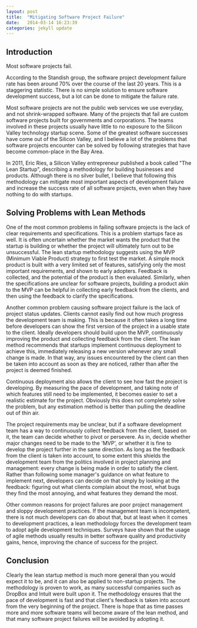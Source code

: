 ```yaml
---
layout: post
title:  "Mitigating Software Project Failure"
date:   2014-03-14 16:23:39
categories: jekyll update
---
```

## Introduction

Most software projects fail. 

According to the Standish group, the software project development failure rate has been around 70% over the course of the last 20 years. This is a staggering statistic. There is no simple solution to ensure software development success, but a lot can be done to mitigate the failure rate.

Most software projects are not the public web services we use everyday, and not shrink-wrapped software. Many of the projects that fail are custom software projects built for governments and corporations. The teams involved in these projects usually have little to no exposure to the Silicon Valley technology startup scene. Some of the greatest software successes have come out of the Silicon Valley, and I believe a lot of the problems that software projects encounter can be solved by following strategies that have become common-place in the Bay Area.

In 2011, Eric Ries, a Silicon Valley entrepreneur published a book called "The Lean Startup", describing a methodology for building businesses and products. Although there is no silver bullet, I believe that following this methodology can mitigate most important aspects of development failure and increase the success rate of all software projects, even when they have nothing to do with startups.

## Solving Problems with Lean Methods

One of the most common problems in failing software projects is the lack of clear requirements and specifications. This is a problem startups face as well. It is often uncertain whether the market wants the product that the startup is building or whether the project will ultimately turn out to be unsuccessful. The lean startup methodology suggests using the MVP (Minimum Viable Product) strategy to first test the market. A simple mock product is built with a very limited set of features, satisfying only the most important requirements, and shown to early adopters. Feedback is collected, and the potential of the product is then evaluated. Similarly, when the specifications are unclear for software projects, building a product akin to the MVP can be helpful in collecting early feedback from the clients, and then using the feedback to clarify the specifications.

Another common problem causing software project failure is the lack of project status updates. Clients cannot easily find out how much progress the development team is making. This is because it often takes a long time before developers can show the first version of the project in a usable state to the client. Ideally developers should build upon the MVP, continuously improving the product and collecting feedback from the client. The lean method recommends that startups implement continuous deployment to achieve this, immediately releasing a new version whenever any small change is made. In that way, any issues encountered by the client can then be taken into account as soon as they are noticed, rather than after the project is deemed finished.

Continuous deployment also allows the client to see how fast the project is developing. By measuring the pace of development, and taking note of which features still need to be implemented, it becomes easier to set a realistic estimate for the project. Obviously this does not completely solve the problem, but any estimation method is better than pulling the deadline out of thin air.

The project requirements may be unclear, but if a software development team has a way to continuously collect feedback from the client, based on it, the team can decide whether to pivot or persevere. As in, decide whether major changes need to be made to the 'MVP', or whether it is fine to develop the project further in the same direction. As long as the feedback from the client is taken into account, to some extent this shields the development team from the politics involved in project planning and management: every change is being made in order to satisfy the client. Rather than following some manager's guidance on what feature to implement next, developers can decide on that simply by looking at the feedback: figuring out what clients complain about the most, what bugs they find the most annoying, and what features they demand the most.

Other common reasons for project failures are poor project management and sloppy development practices. If the management team is incompetent, there is not much developers can do about that, but at least when it comes to development practices, a lean methodology forces the development team to adopt agile development techniques. Surveys have shown that the usage of agile methods usually results in better software quality and productivity gains, hence, improving the chance of success for the project.

## Conclusion

Clearly the lean startup method is much more general than you would expect it to be, and it can also be applied to non-startup projects. The methodology is proven to work, as many successful companies such as DropBox and Intuit were built upon it. The methodology ensures that the pace of development is fast and that client's feedback is taken into account from the very beginning of the project. There is hope that as time passes more and more software teams will become aware of the lean method, and that many software project failures will be avoided by adopting it.
